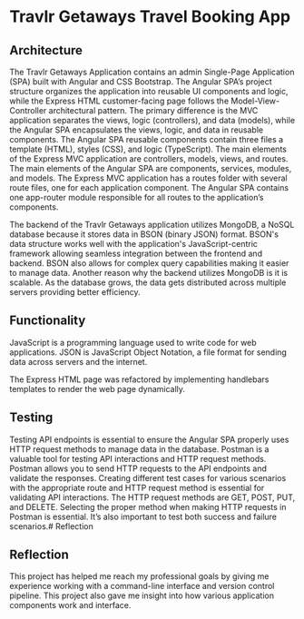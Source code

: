 # Travlr Getaways Travel Booking App

## Architecture

The Travlr Getaways Application contains an admin Single-Page Application (SPA) built with Angular and CSS Bootstrap. The Angular SPA’s project structure organizes the application into reusable UI components and logic, while the Express HTML customer-facing page follows the Model-View-Controller architectural pattern. The primary difference is the MVC application separates the views, logic (controllers), and data (models), while the Angular SPA encapsulates the views, logic, and data in reusable components. The Angular SPA reusable components contain three files a template (HTML), styles (CSS), and logic (TypeScript). The main elements of the Express MVC application are controllers, models, views, and routes. The main elements of the Angular SPA are components, services, modules, and models. The Express MVC application has a routes folder with several route files, one for each application component. The Angular SPA contains one app-router module responsible for all routes to the application’s components.

The backend of the Travlr Getaways application utilizes MongoDB, a NoSQL database because it stores data in BSON (binary JSON) format. BSON's data structure works well with the application's JavaScript-centric framework allowing seamless integration between the frontend and backend. BSON also allows for complex query capabilities making it easier to manage data. Another reason why the backend utilizes MongoDB is it is scalable. As the database grows, the data gets distributed across multiple servers providing better efficiency.

## Functionality

JavaScript is a programming language used to write code for web applications. JSON is JavaScript Object Notation, a file format for sending data across servers and the internet.

The Express HTML page was refactored by implementing handlebars templates to render the web page dynamically.

## Testing

Testing API endpoints is essential to ensure the Angular SPA properly uses HTTP request methods to manage data in the database. Postman is a valuable tool for testing API interactions and HTTP request methods. Postman allows you to send HTTP requests to the API endpoints and validate the responses. Creating different test cases for various scenarios with the appropriate route and HTTP request method is essential for validating API interactions. The HTTP request methods are GET, POST, PUT, and DELETE. Selecting the proper method when making HTTP requests in Postman is essential. It’s also important to test both success and failure scenarios.# Reflection

## Reflection

This project has helped me reach my professional goals by giving me experience working with a command-line interface and version control pipeline. This project also gave me insight into how various application components work and interface. 
